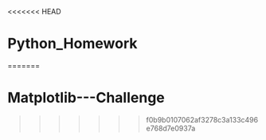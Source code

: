 <<<<<<< HEAD
# Python_Homework
=======
# Matplotlib---Challenge
>>>>>>> f0b9b0107062af3278c3a133c496e768d7e0937a
